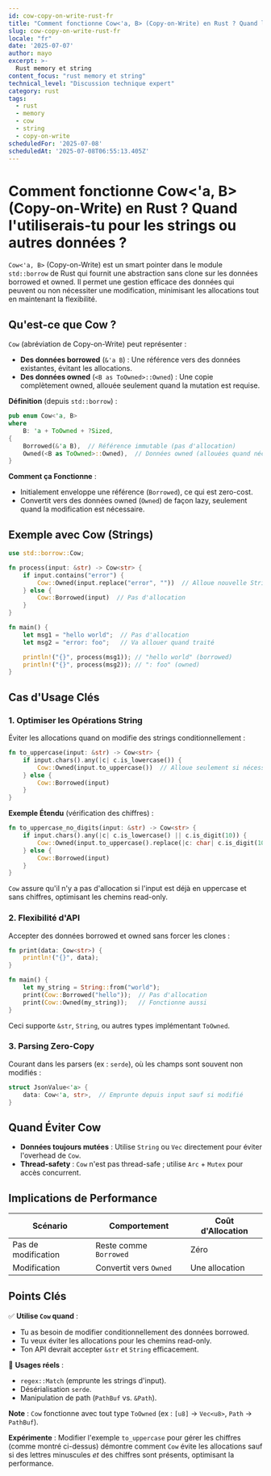 ```yaml
---
id: cow-copy-on-write-rust-fr
title: "Comment fonctionne Cow<'a, B> (Copy-on-Write) en Rust ? Quand l'utiliser ?"
slug: cow-copy-on-write-rust-fr
locale: "fr"
date: '2025-07-07'
author: mayo
excerpt: >-
  Rust memory et string
content_focus: "rust memory et string"
technical_level: "Discussion technique expert"
category: rust
tags:
  - rust
  - memory
  - cow
  - string
  - copy-on-write
scheduledFor: '2025-07-08'
scheduledAt: '2025-07-08T06:55:13.405Z'
---
```


# Comment fonctionne Cow<'a, B> (Copy-on-Write) en Rust ? Quand l'utiliserais-tu pour les strings ou autres données ?

`Cow<'a, B>` (Copy-on-Write) est un smart pointer dans le module `std::borrow` de Rust qui fournit une abstraction sans clone sur les données borrowed et owned. Il permet une gestion efficace des données qui peuvent ou non nécessiter une modification, minimisant les allocations tout en maintenant la flexibilité.

## Qu'est-ce que Cow ?

`Cow` (abréviation de Copy-on-Write) peut représenter :
- **Des données borrowed** (`&'a B`) : Une référence vers des données existantes, évitant les allocations.
- **Des données owned** (`<B as ToOwned>::Owned`) : Une copie complètement owned, allouée seulement quand la mutation est requise.

**Définition** (depuis `std::borrow`) :
```rust
pub enum Cow<'a, B>
where
    B: 'a + ToOwned + ?Sized,
{
    Borrowed(&'a B),  // Référence immutable (pas d'allocation)
    Owned(<B as ToOwned>::Owned),  // Données owned (allouées quand nécessaire)
}
```

**Comment ça Fonctionne** :
- Initialement enveloppe une référence (`Borrowed`), ce qui est zero-cost.
- Convertit vers des données owned (`Owned`) de façon lazy, seulement quand la modification est nécessaire.

## Exemple avec Cow<str> (Strings)

```rust
use std::borrow::Cow;

fn process(input: &str) -> Cow<str> {
    if input.contains("error") {
        Cow::Owned(input.replace("error", ""))  // Alloue nouvelle String
    } else {
        Cow::Borrowed(input)  // Pas d'allocation
    }
}

fn main() {
    let msg1 = "hello world";  // Pas d'allocation
    let msg2 = "error: foo";   // Va allouer quand traité

    println!("{}", process(msg1)); // "hello world" (borrowed)
    println!("{}", process(msg2)); // ": foo" (owned)
}
```

## Cas d'Usage Clés

### 1. Optimiser les Opérations String

Éviter les allocations quand on modifie des strings conditionnellement :

```rust
fn to_uppercase(input: &str) -> Cow<str> {
    if input.chars().any(|c| c.is_lowercase()) {
        Cow::Owned(input.to_uppercase())  // Alloue seulement si nécessaire
    } else {
        Cow::Borrowed(input)
    }
}
```

**Exemple Étendu** (vérification des chiffres) :
```rust
fn to_uppercase_no_digits(input: &str) -> Cow<str> {
    if input.chars().any(|c| c.is_lowercase() || c.is_digit(10)) {
        Cow::Owned(input.to_uppercase().replace(|c: char| c.is_digit(10), ""))
    } else {
        Cow::Borrowed(input)
    }
}
```

`Cow` assure qu'il n'y a pas d'allocation si l'input est déjà en uppercase et sans chiffres, optimisant les chemins read-only.

### 2. Flexibilité d'API

Accepter des données borrowed et owned sans forcer les clones :

```rust
fn print(data: Cow<str>) {
    println!("{}", data);
}

fn main() {
    let my_string = String::from("world");
    print(Cow::Borrowed("hello"));  // Pas d'allocation
    print(Cow::Owned(my_string));   // Fonctionne aussi
}
```

Ceci supporte `&str`, `String`, ou autres types implémentant `ToOwned`.

### 3. Parsing Zero-Copy

Courant dans les parsers (ex : `serde`), où les champs sont souvent non modifiés :

```rust
struct JsonValue<'a> {
    data: Cow<'a, str>,  // Emprunte depuis input sauf si modifié
}
```

## Quand Éviter Cow

- **Données toujours mutées** : Utilise `String` ou `Vec` directement pour éviter l'overhead de `Cow`.
- **Thread-safety** : `Cow` n'est pas thread-safe ; utilise `Arc` + `Mutex` pour accès concurrent.

## Implications de Performance

| **Scénario** | **Comportement** | **Coût d'Allocation** |
|--------------|------------------|-----------------------|
| Pas de modification | Reste comme `Borrowed` | Zéro |
| Modification | Convertit vers `Owned` | Une allocation |

## Points Clés

✅ **Utilise `Cow` quand** :
- Tu as besoin de modifier conditionnellement des données borrowed.
- Tu veux éviter les allocations pour les chemins read-only.
- Ton API devrait accepter `&str` et `String` efficacement.

🚀 **Usages réels** :
- `regex::Match` (emprunte les strings d'input).
- Désérialisation `serde`.
- Manipulation de path (`PathBuf` vs. `&Path`).

**Note** : `Cow` fonctionne avec tout type `ToOwned` (ex : `[u8]` → `Vec<u8>`, `Path` → `PathBuf`).

**Expérimente** : Modifier l'exemple `to_uppercase` pour gérer les chiffres (comme montré ci-dessus) démontre comment `Cow` évite les allocations sauf si des lettres minuscules *et* des chiffres sont présents, optimisant la performance.